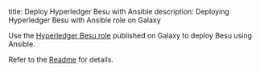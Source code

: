 title: Deploy Hyperledger Besu with Ansible 
description: Deploying Hyperledger Besu with Ansible role on Galaxy 
<!--- END of page meta data -->

Use the [Hyperledger Besu role](https://galaxy.ansible.com/hyperledger/besu) published on Galaxy to deploy Besu using Ansible. 

Refer to the [Readme](https://galaxy.ansible.com/hyperledger/besu) for details.  